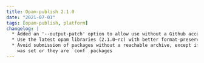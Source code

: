 ```yaml
---
title: Opam-publish 2.1.0
date: "2021-07-01"
tags: [opam-publish, platform]
changelog: |
  * Added an '--output-patch' option to allow use without a Github account
  * Use the latest opam libraries (2.1.0~rc) with better format-preserving printing
  * Avoid submission of packages without a reachable archive, except if `--force`
    was set or they are `conf` packages
---
```


